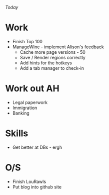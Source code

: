 _Today_

# Work
  * Finish Top 100
  * ManageWine - implement Alison's feedback
    - Cache more page versions - 50
    - Save / Render regions correctly
    - Add hints for the hotkeys
    - Add a tab manager to check-in

# Work out AH
  * Legal paperwork
  * Immigration
  * Banking

# Skills
  * Get better at DBs - ergh

# O/S
  * Finish LouRawls
  * Put blog into github site

